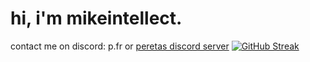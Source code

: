# hi, i'm mikeintellect.
contact me on discord: p.fr or [peretas discord server](https://github.com/peretas)
[![GitHub Streak](https://streak-stats.demolab.com?user=disnos9&theme=dark&date_format=M%20j%5B%2C%20Y%5D&exclude_days=Sun%2CSat)](https://git.io/streak-stats)
